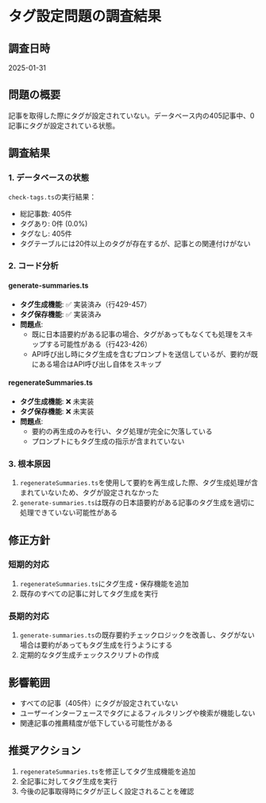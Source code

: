 # タグ設定問題の調査結果

## 調査日時
2025-01-31

## 問題の概要
記事を取得した際にタグが設定されていない。データベース内の405記事中、0記事にタグが設定されている状態。

## 調査結果

### 1. データベースの状態
`check-tags.ts`の実行結果：
- 総記事数: 405件
- タグあり: 0件 (0.0%)
- タグなし: 405件
- タグテーブルには20件以上のタグが存在するが、記事との関連付けがない

### 2. コード分析

#### generate-summaries.ts
- **タグ生成機能**: ✅ 実装済み（行429-457）
- **タグ保存機能**: ✅ 実装済み
- **問題点**: 
  - 既に日本語要約がある記事の場合、タグがあってもなくても処理をスキップする可能性がある（行423-426）
  - API呼び出し時にタグ生成を含むプロンプトを送信しているが、要約が既にある場合はAPI呼び出し自体をスキップ

#### regenerateSummaries.ts
- **タグ生成機能**: ❌ 未実装
- **タグ保存機能**: ❌ 未実装
- **問題点**: 
  - 要約の再生成のみを行い、タグ処理が完全に欠落している
  - プロンプトにもタグ生成の指示が含まれていない

### 3. 根本原因
1. `regenerateSummaries.ts`を使用して要約を再生成した際、タグ生成処理が含まれていないため、タグが設定されなかった
2. `generate-summaries.ts`は既存の日本語要約がある記事のタグ生成を適切に処理できていない可能性がある

## 修正方針

### 短期的対応
1. `regenerateSummaries.ts`にタグ生成・保存機能を追加
2. 既存のすべての記事に対してタグ生成を実行

### 長期的対応
1. `generate-summaries.ts`の既存要約チェックロジックを改善し、タグがない場合は要約があってもタグ生成を行うようにする
2. 定期的なタグ生成チェックスクリプトの作成

## 影響範囲
- すべての記事（405件）にタグが設定されていない
- ユーザーインターフェースでタグによるフィルタリングや検索が機能しない
- 関連記事の推薦精度が低下している可能性がある

## 推奨アクション
1. `regenerateSummaries.ts`を修正してタグ生成機能を追加
2. 全記事に対してタグ生成を実行
3. 今後の記事取得時にタグが正しく設定されることを確認